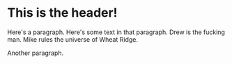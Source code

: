 # This is the header!

Here's a paragraph. Here's some text in that paragraph. Drew is the fucking man.
Mike rules the universe of Wheat Ridge.

Another paragraph.